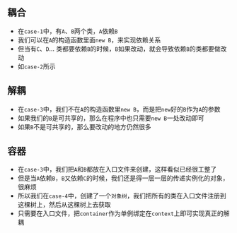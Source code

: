 ## 耦合

- 在`case-1`中，有`A`、`B`两个类，`A`依赖`B`
- 我们可以在`A`的构造函数里面`new B`，来实现依赖关系
- 但当有`C`、`D`... 类都要依赖`B`的时候，`B`如果改动，就会导致依赖`B`的类都要做改动
- 如`case-2`所示



## 解耦

- 在`case-3`中，我们不在`A`的构造函数里`new B`，而是把`new`好的`B`作为`A`的参数
- 如果我们的`B`是可共享的，那么在程序中也只需要`new B`一处改动即可
- 如果`B`不是可共享的，那么要改动的地方仍然很多



## 容器

- 在`case-3`中，我们把`A`和`B`都放在入口文件来创建，这样看似已经很工整了
- 但是当`A`依赖`B`，`B`又依赖`C`的时候，我们还是得一层一层的传递实例化的对象，很麻烦
- 所以我们在`case-4`中，创建了一个`对象树`，我们把所有的类在入口文件注册到这棵树上，然后从这棵树上去获取
- 只需要在入口文件，把`container`作为单例绑定在`context`上即可实现真正的解耦
